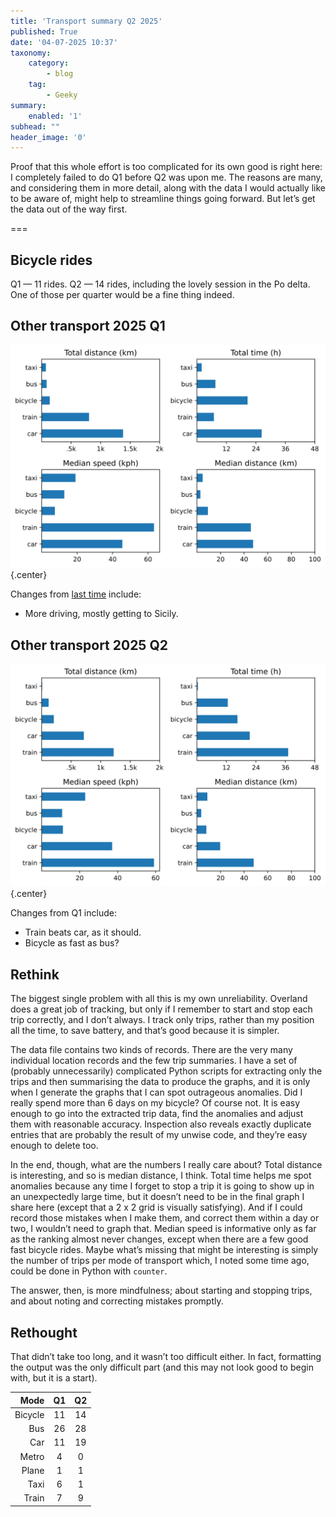 ```yaml
---
title: 'Transport summary Q2 2025'
published: True
date: '04-07-2025 10:37'
taxonomy:
    category:
        - blog
    tag:
        - Geeky
summary:
    enabled: '1'
subhead: ""
header_image: '0'
---
```


Proof that this whole effort is too complicated for its own good is right here: I completely failed to do Q1 before Q2 was upon me. The reasons are many, and considering them in more detail, along with the data I would actually like to be aware of, might help to streamline things going forward. But let’s get the data out of the way first.

===

## Bicycle rides
Q1 — 11 rides.
Q2 — 14 rides, including the lovely session in the Po delta. One of those per quarter would be a fine thing indeed.

## Other transport 2025 Q1

![Figure containing four bar graphs for main modes of transport. Text contains details](transport-summary-2025-q1.svg){.center}

Changes from [last time](https://www.jeremycherfas.net/blog/transport-summary-q4-2024) include:   
* More driving, mostly getting to Sicily.

## Other transport 2025 Q2

![Figure containing four bar graphs for main modes of transport. Text contains details](transport-summary-2025-q2.svg){.center}

Changes from Q1 include:   
* Train beats car, as it should.
* Bicycle as fast as bus? 

## Rethink

The biggest single problem with all this is my own unreliability. Overland does a great job of tracking, but only if I remember to start and stop each trip correctly, and I don’t always. I track only trips, rather than my position all the time, to save battery, and that’s good because it is simpler. 

The data file contains two kinds of records. There are the very many individual location records and the few trip summaries. I have a set of (probably unnecessarily) complicated Python scripts for extracting only the trips and then summarising the data to produce the graphs, and it is only when I generate the graphs that I can spot outrageous anomalies. Did I really spend more than 6 days on my bicycle? Of course not. It is easy enough to go into the extracted trip data, find the anomalies and adjust them with reasonable accuracy. Inspection also reveals exactly duplicate entries that are probably the result of my unwise code, and they’re easy enough to delete too.

In the end, though, what are the numbers I really care about? Total distance is interesting, and so is median distance, I think. Total time helps me spot anomalies because any time I forget to stop a trip it is going to show up in an unexpectedly large time, but it doesn’t need to be in the final graph I share here (except that a 2 x 2 grid is visually satisfying). And if I could record those mistakes when I make them, and correct them within a day or two, I wouldn’t need to graph that. Median speed is informative only as far as the ranking almost never changes, except when there are a few good fast bicycle rides. Maybe what’s missing that might be interesting is simply the number of trips per mode of transport which, I noted some time ago, could be done in Python with `counter`.

The answer, then, is more mindfulness; about starting and stopping trips, and about noting and correcting mistakes promptly.

## Rethought
That didn’t take too long, and it wasn’t too difficult either. In fact, formatting the output was the only difficult part (and this may not look good to begin with, but it is a start).

| Mode | Q1 | Q2 |
| ---: | :---: | :---: |
| Bicycle | 11 | 14 |
| Bus | 26 | 28 |
| Car | 11 | 19 |
| Metro | 4 | 0 |
| Plane | 1 | 1 |
| Taxi | 6 | 1 |
| Train | 7 | 9 |
